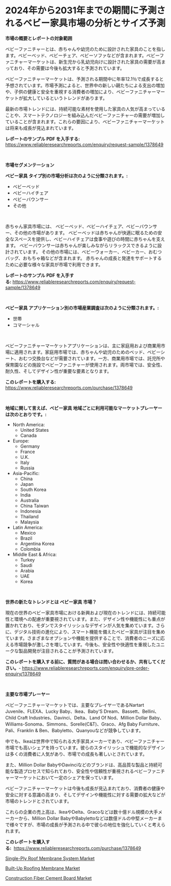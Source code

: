 <p><h1>2024年から2031年までの期間に予測されるベビー家具市場の分析とサイズ予測</h1></p><p><strong>市場の概要とレポートの対象範囲</strong></p>
<p><p>ベビーファニチャーとは、赤ちゃんや幼児のために設計された家具のことを指します。ベビーベッド、ベビーチェア、ベビーソファなどが含まれます。ベビーファニチャーマーケットは、新生児から乳幼児向けに設計された家具の需要が高まっており、その需要は今後も拡大すると予測されています。</p><p>ベビーファニチャーマーケットは、予測される期間中に年率12.1％で成長すると予想されています。市場予測によると、世界中の新しい親たちによる支出の増加や、子供の健康と安全を重視する消費者の増加により、ベビーファニチャーマーケットが拡大しているというトレンドがあります。</p><p>最新の市場トレンドには、持続可能な素材を使用した家具の人気が高まっていることや、スマートテクノロジーを組み込んだベビーファニチャーの需要が増加していることが含まれます。これらの要因により、ベビーファニチャーマーケットは将来も成長が見込まれています。</p></p>
<p><strong>レポートのサンプル PDF を入手する:</strong> <a href="https://www.reliableresearchreports.com/enquiry/request-sample/1378649">https://www.reliableresearchreports.com/enquiry/request-sample/1378649</a></p>
<p>&nbsp;</p>
<p><strong>市場セグメンテーション</strong></p>
<p><strong>ベビー家具 タイプ別の市場分析は次のように分類されます。:</strong></p>
<p><ul><li>ベビーベッド</li><li>ベビーハイチェア</li><li>ベビーバウンサー</li><li>その他</li></ul></p>
<p>&nbsp;</p>
<p><p>赤ちゃん家具市場には、 ベビーベッド、ベビーハイチェア、ベビーバウンサー、その他の市場があります。 ベビーベッドは赤ちゃんが快適に眠るための安全なスペースを提供し、ベビーハイチェアは食事や遊びの時間に赤ちゃんを支えます。 ベビーバウンサーは赤ちゃんが楽しみながらリラックスできるように設計されています。 その他の市場には、ベビーウォーカー、ベビーカー、おむつバッグ、おもちゃ箱などが含まれます。 赤ちゃんの成長と発達をサポートするために必要な様々な家具が市場で利用できます。</p></p>
<p><strong>レポートのサンプル PDF を入手する:</strong>&nbsp;<a href="https://www.reliableresearchreports.com/enquiry/request-sample/1378649">https://www.reliableresearchreports.com/enquiry/request-sample/1378649</a></p>
<p>&nbsp;</p>
<p><strong> ベビー家具 アプリケーション別の市場産業調査は次のように分類されます。:</strong></p>
<p><ul><li>世帯</li><li>コマーシャル</li></ul></p>
<p>&nbsp;</p>
<p><p>ベビーファニチャーマーケットアプリケーションは、主に家庭用および商業用市場に適用されます。家庭用市場では、赤ちゃんや幼児のためのベッド、ベビーシート、おむつ交換台などが需要されています。一方、商業用市場では、託児所や保育園などの施設でベビーファニチャーが使用されます。両市場では、安全性、耐久性、そしてデザイン性が重要な要素となります。</p></p>
<p><strong>このレポートを購入する:</strong>&nbsp; <a href="https://www.reliableresearchreports.com/purchase/1378649">https://www.reliableresearchreports.com/purchase/1378649</a></p>
<p>&nbsp;</p>
<p><strong>地域に関して言えば、ベビー家具 地域ごとに利用可能なマーケットプレーヤーは次のとおりです。:</strong></p>
<p><ul>
    <li>
        North America:
        <ul>
            <li>United States</li>
            <li>Canada</li>
        </ul>
    </li>
    <li>
        Europe:
        <ul>
            <li>Germany</li>
            <li>France</li>
            <li>U.K.</li>
            <li>Italy</li>
            <li>Russia</li>
        </ul>
    </li>
    <li>
        Asia-Pacific:
        <ul>
            <li>China</li>
            <li>Japan</li>
            <li>South Korea</li>
            <li>India</li>
            <li>Australia</li>
            <li>China Taiwan</li>
            <li>Indonesia</li>
            <li>Thailand</li>
            <li>Malaysia</li>
        </ul>
    </li>
    <li>
        Latin America:
        <ul>
            <li>Mexico</li>
            <li>Brazil</li>
            <li>Argentina Korea</li>
            <li>Colombia</li>
        </ul>
    </li>
    <li>
        Middle East & Africa:
        <ul>
            <li>Turkey</li>
            <li>Saudi</li>
            <li>Arabia</li>
            <li>UAE</li>
            <li>Korea</li>
        </ul>
    </li>
    </ul></p>
<p>&nbsp;</p>
<p><strong>世界の新たなトレンドとは ベビー家具 市場？</strong></p>
<p><p>現在の世界のベビー家具市場における新興および現在のトレンドには、持続可能性と環境への配慮が重要視されています。また、デザイン性や機能性にも重点が置かれており、モダンでスタイリッシュなデザインが人気を集めています。さらに、デジタル技術の進化により、スマート機能を備えたベビー家具が注目を集めています。さまざまなオプションや機能を提供することで、消費者のニーズに応える市場競争が激しさを増しています。今後も、安全性や快適性を重視したユニークな製品開発が注目されることが予測されています。</p></p>
<p><strong>このレポートを購入する前に、質問がある場合は問い合わせるか、共有してください。</strong>- <a href="https://www.reliableresearchreports.com/enquiry/pre-order-enquiry/1378649">https://www.reliableresearchreports.com/enquiry/pre-order-enquiry/1378649</a></p>
<p>&nbsp;</p>
<p><strong>主要な市場プレーヤー</strong></p>
<p><p>ベビーファニチャーマーケットでは、主要なプレイヤーであるNartart Juvenile、FLEXA、Lucky Baby、Ikea、Baby'S Dream、Bassett、Bellini、Child Craft Industries、Davinci、Delta、Land Of Nod、Million Dollar Baby、Williams-Sonoma、Simmons、Sorelle(C&T)、Graco、Afg Baby Furniture、Pali、Franklin & Ben、Babyletto、Quanyouなどが競争しています。</p><p>中でも、Ikeaは世界中で知られる大手家具メーカーであり、ベビーファニチャー市場でも高いシェアを持っています。彼らのスタイリッシュで機能的なデザインは多くの消費者に人気があり、市場での成長も著しいとされています。</p><p>また、Million Dollar BabyやDavinciなどのブランドは、高品質な製品と持続可能な製造プロセスで知られており、安全性や信頼性が重視されるベビーファニチャーマーケットにおいて一定のシェアを保っています。</p><p>ベビーファニチャーマーケットは今後も成長が見込まれており、消費者の健康や安全に対する意識の高まり、そしてデザインや機能性に対する需要の拡大などが市場のトレンドとされています。</p><p>これらの企業の売上高は、IkeaやDelta、Gracoなどは数十億ドル規模の大手メーカーから、Million Dollar BabyやBabylettoなどは数億ドルの中堅メーカーまで様々ですが、市場の成長が予測される中で彼らの地位を強化していくと考えられます。</p></p>
<p><strong>このレポートを購入する:</strong>&nbsp;&nbsp;<a href="https://www.reliableresearchreports.com/purchase/1378649">https://www.reliableresearchreports.com/purchase/1378649</a></p>
<p><p><a href="https://github.com/yemakinde/Market-Research-Report-List-1/blob/main/single-ply-roof-membrane-system-market.md">Single-Ply Roof Membrane System Market</a></p><p><a href="https://github.com/jsmusil/Market-Research-Report-List-2/blob/main/built-up-roofing-membrane-market.md">Built-Up Roofing Membrane Market</a></p><p><a href="https://github.com/bmorecock/Market-Research-Report-List-2/blob/main/construction-fiber-cement-board-market.md">Construction Fiber Cement Board Market</a></p></p>